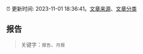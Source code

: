 :alarm_clock: 更新时间: 2023-11-01 18:36:41。[文章来源](/README.md)、[文章分类](/TAGS.md)

## 报告


> 关键字：`报告`、`月报`



